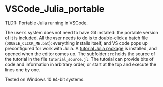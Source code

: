 # VSCode_Julia_portable

TLDR: Portable Julia running in VSCode. 

The user’s system does not need to have Git installed: the portable version of
it is included. All the user needs to do is to double-click a batch file
(`DOUBLE_CLICK_ME.bat`): everything installs itself, and VS code pops up
preconfigured for work with Julia. A [tutorial Julia package](https://github.com/PetrKryslUCSD/JuliaTutorial) is installed, and opened when
the editor comes up. The subfolder `src` holds the source of the tutorial in
the file `tutorial_source.jl`. The tutorial can provide bits of code and
information in arbitrary order, or start at the top and execute the lines one
by one.

Tested on Windows 10 64-bit systems.

